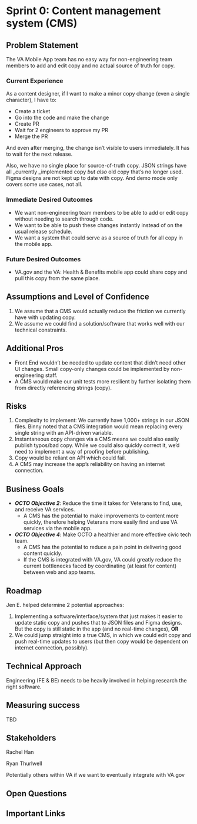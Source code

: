 <h1>Sprint 0: Content management system (CMS)</h1>


<h2>Problem Statement</h2>


The VA Mobile App team has no easy way for non-engineering team members to add and edit copy and no actual source of truth for copy.

<h3>Current Experience</h3>

As a content designer, if I want to make a minor copy change (even a single character), I have to:



* Create a ticket
* Go into the code and make the change
* Create PR
* Wait for 2 engineers to approve my PR
* Merge the PR

And even after merging, the change isn’t visible to users immediately. It has to wait for the next release.

Also, we have no single place for source-of-truth copy. JSON strings have all _currently _implemented copy _but also_ old copy that’s no longer used. Figma designs are not kept up to date with copy. And demo mode only covers some use cases, not all.

<h3>Immediate Desired Outcomes</h3>



* We want non-engineering team members to be able to add or edit copy without needing to search through code.
* We want to be able to push these changes instantly instead of on the usual release schedule.
* We want a system that could serve as a source of truth for all copy in the mobile app.

<h3>Future Desired Outcomes</h3>



* VA.gov and the VA: Health & Benefits mobile app could share copy and pull this copy from the same place.

<h2>Assumptions and Level of Confidence</h2>




1. We assume that a CMS would actually reduce the friction we currently have with updating copy.
2. We assume we could find a solution/software that works well with our technical constraints.

<h2>Additional Pros</h2>




* Front End wouldn’t be needed to update content that didn’t need other UI changes. Small copy-only changes could be implemented by non-engineering staff.
* A CMS would make our unit tests more resilient by further isolating them from directly referencing strings (copy).

<h2>Risks</h2>




1. Complexity to implement: We currently have 1,000+ strings in our JSON files. Binny noted that a CMS integration would mean replacing every single string with an API-driven variable.
2. Instantaneous copy changes via a CMS means we could also easily publish typos/bad copy. While we could also quickly correct it, we’d need to implement a way of proofing before publishing.
3. Copy would be reliant on API which could fail.
4. A CMS may increase the app’s reliability on having an internet connection.

<h2>Business Goals</h2>




* **_OCTO Objective 2_**: Reduce the time it takes for Veterans to find, use, and receive VA services.
    * A CMS has the potential to make improvements to content more quickly, therefore helping Veterans more easily find and use VA services via the mobile app.
* **_OCTO Objective 4_**: Make OCTO a healthier and more effective civic tech team.
    * A CMS has the potential to reduce a pain point in delivering good content quickly.
    * If the CMS is integrated with VA.gov, VA could greatly reduce the current bottlenecks faced by coordinating (at least for content) between web and app teams.



<h2>Roadmap</h2>


Jen E. helped determine 2 potential approaches:



1. Implementing a software/interface/system that just makes it easier to update static copy and pushes that to JSON files and Figma designs. But the copy is still static in the app (and no real-time changes), **OR**
2. We could jump straight into a true CMS, in which we could edit copy and push real-time updates to users (but then copy would be dependent on internet connection, possibly).


<h2>Technical Approach</h2>


Engineering (FE & BE) needs to be heavily involved in helping research the right software.

<h2>Measuring success </h2>
TBD

<h2>Stakeholders</h2>


Rachel Han

Ryan Thurlwell

Potentially others within VA if we want to eventually integrate with VA.gov

<h2>Open Questions</h2>


<h2>Important Links</h2>
